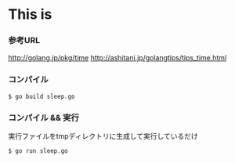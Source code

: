 # This is 

### 参考URL

http://golang.jp/pkg/time
http://ashitani.jp/golangtips/tips_time.html

### コンパイル

```
$ go build sleep.go
```

### コンパイル && 実行

実行ファイルをtmpディレクトリに生成して実行しているだけ

```
$ go run sleep.go
```

